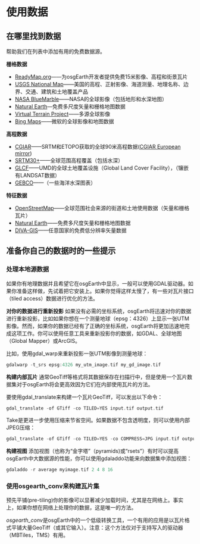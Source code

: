 # 使用数据
## 在哪里找到数据
帮助我们在列表中添加有用的免费数据源。

**栅格数据**
* [ReadyMap.org](http://web.pelicanmapping.com/readymap-tiles/)——为osgEarth开发者提供免费15米影像、高程和街景瓦片
* [USGS National Map](https://www.usgs.gov/core-science-systems/national-geospatial-program/national-map)——美国的高程、正射影像、海道测量、地理名称、边界、交通、建筑和土地覆盖产品
* [NASA BlueMarble](https://visibleearth.nasa.gov/view_cat.php?categoryID=1484)——NASA的全球影像（包括地形和水深地图）
* [Natural Earth](http://www.naturalearthdata.com/)—免费多尺度矢量和栅格地图数据
* [Virtual Terrain Project](http://vterrain.org/Imagery/WholeEarth/)——多源全球影像
* [Bing Maps](https://www.microsoft.com/en-us/maps/choose-your-bing-maps-api)——微软的全球影像和地图数据

**高程数据**
* [CGIAR](http://srtm.csi.cgiar.org/)——SRTM和ETOPO获取的全球90米高程数据([CGIAR European mirror](ftp://xftp.jrc.it/pub/srtmV4/))
* [SRTM30+](ftp://topex.ucsd.edu/pub/srtm30_plus/)——全球范围高程覆盖（包括水深）
* [GLCF](http://glcf.umiacs.umd.edu/data/srtm/)——UMD的全球土地覆盖设施（Global Land Cover Facility），（镶嵌有LANDSAT数据）
* [GEBCO](https://www.gebco.net/)——（一些海洋水深图表）

**特征数据**
* [OpenStreetMap](https://www.openstreetmap.org/#map=4/36.96/104.17)——全球范围社会来源的街道和土地使用数据（矢量和栅格瓦片）
* [Natural Earth](http://www.naturalearthdata.com/)——免费多尺度矢量和栅格地图数据
* [DIVA-GIS](http://www.diva-gis.org/gData)——任意国家的免费低分辨率矢量数据

## 准备你自己的数据时的一些提示
### 处理本地源数据
如果你有地理数据并且希望它在osgEarth中显示，一般可以使用GDAL驱动器。如果你准备这样做，先试着把它安装上。如果你觉得这样太慢了，有一些对瓦片接口（tiled access）数据进行优化的方法。

  **对你的数据进行重新投影**
  如果没有必需的坐标系统，osgEarth将迅速对你的数据进行重新投影，比如如果你想在一个测量地球（epsg：4326）上显示一张UTM影像。然而，如果你的数据已经有了正确的坐标系统，osgEarth将更加迅速地完成这项工作。你可以使用任意工具来重新投影你的数据，如GDAL、全球地图（Global Mapper）或ArcGIS。
  
  比如，使用gdal_warp来重新投影一张UTM影像到测量地球：
  ```C++
  gdalwarp -t_srs epsg:4326 my_utm_image.tif my_gd_image.tif
  ```
  **构建内部瓦片**
  通常GeoTiff等格式将其数据保存在扫描行中，但是使用一个瓦片数据集对于osgEarth将会更高效因为它们在内部使用瓦片的方法。
  
  要使用gdal_translate来构建一个瓦片GeoTiff，可以发出以下命令：
  ```C++
  gdal_translate -of GTiff -co TILED=YES input.tif output.tif
  ```
  Take是更进一步使用压缩来节省空间。如果数据不包含透明度，则可以使用内部JPEG压缩：
  ```C++
  gdal_translate -of GTiff -co TILED=YES -co COMPRESS=JPG input.tif output.tif
  ```
  **构建视图**
  添加视图（也称为“金字塔”（pyramids)或“rsets”）有时可以提高osgEarth中大数据源的性能，你可以使用gdaladdo功能来向数据集中添加视图：
  ```C++
  gdaladdo -r average myimage.tif 2 4 8 16
  ```
 ### 使用osgearth_conv来构建瓦片集
 预先平铺(pre-tiling)你的影像可以显著减少加载时间，尤其是在网络上。事实上，如果你想在网络上处理你的数据，这是唯一的方法。
 
 *osgearth_conv*是osgEarth中的一个低级转换工具，一个有用的应用是以瓦片格式平铺大量GeoTiff（或其它输入）。注意：这个方法仅对于支持写入的驱动器（MBTiles，TMS）有用。
 
 
 
 
 
 
 
 
 
 


